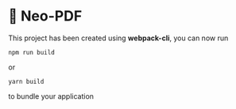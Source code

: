 # 🚀 Neo-PDF

This project has been created using **webpack-cli**, you can now run

```
npm run build
```

or

```
yarn build
```

to bundle your application
